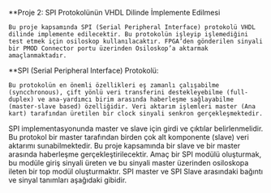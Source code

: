**Proje 2: SPI Protokolünün VHDL Dilinde İmplemente Edilmesi 

	Bu proje kapsamında SPI (Serial Peripheral Interface) protokolü VHDL dilinde implemente edilecektir. Bu protokolün işleyip işlemediğini test etmek için osiloskop kullanılacaktır. FPGA’den gönderilen sinyali bir PMOD Connector portu üzerinden Osiloskop’a aktarmak amaçlanmaktadır.
	
**SPI (Serial Peripheral Interface) Protokolü:

	Bu protokolün en önemli özellikleri eş zamanlı çalışabilme (syncchronous), çift yönlü veri transferini destekleyebilme (full-duplex) ve ana-yardımcı birim arasında haberleşme sağlayabilme (master-slave based) özelliğidir. Veri aktarım işlemleri master (Ana kart) tarafından üretilen bir clock sinyali senkron gerçekleşmektedir.

SPI implementasyonunda master ve slave için girdi ve çıktılar belirlenmelidir. Bu protokol bir master tarafından birden çok alt komponente (slave) veri aktarımı sunabilmektedir. Bu proje kapsamında bir slave ve bir master arasında haberleşme gerçekleştirilecektir. Amaç bir SPI modülü oluşturmak, bu modüle giriş sinyali üreten ve bu sinyali master üzerinden osiloskopa ileten bir top modül oluşturmaktır. SPI master ve SPI Slave arasındaki bağıntı ve sinyal tanımları aşağıdaki gibidir. 



